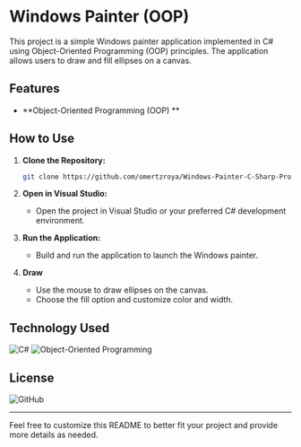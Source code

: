 # Windows Painter (OOP) 

This project is a simple Windows painter application implemented in C# using Object-Oriented Programming (OOP) principles. The application allows users to draw and fill ellipses on a canvas.

## Features
- **Object-Oriented Programming (OOP) **

## How to Use
1. **Clone the Repository:**
   ```bash
   git clone https://github.com/omertzroya/Windows-Painter-C-Sharp-Project.git
   ```

2. **Open in Visual Studio:**
   - Open the project in Visual Studio or your preferred C# development environment.

3. **Run the Application:**
   - Build and run the application to launch the Windows painter.

4. **Draw**
   - Use the mouse to draw ellipses on the canvas.
   - Choose the fill option and customize color and width.
     
## Technology Used
<div>
 <img src='https://img.shields.io/badge/C%23-239120?style=for-the-badge&logo=c-sharp&logoColor=white' alt='C#'/>
 <img src='https://img.shields.io/badge/OOP-239120?style=for-the-badge&logo=oop&logoColor=white' alt='Object-Oriented Programming'/>
</div>


## License
![GitHub](https://img.shields.io/github/license/ItsAlexanderPopov/Simon-game)


---

Feel free to customize this README to better fit your project and provide more details as needed.
